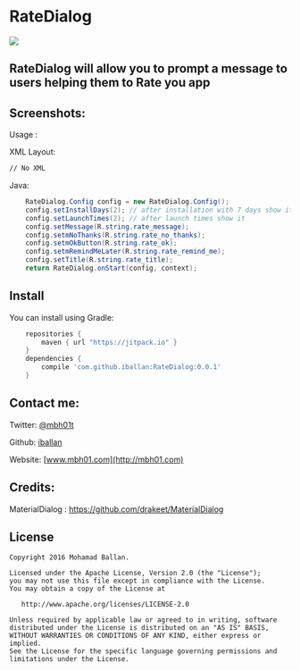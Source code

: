 RateDialog
==============

[![](https://jitpack.io/v/iballan/RateDialog.svg)](https://jitpack.io/#iballan/RateDialog)

## RateDialog will allow you to prompt a message to users helping them to Rate you app

Screenshots:
--------


Usage :

XML Layout:
``` xml
// No XML
```

Java:
``` java
	RateDialog.Config config = new RateDialog.Config();
	config.setInstallDays(2); // after installation with 7 days show it
	config.setLaunchTimes(2); // after launch times show it
	config.setMessage(R.string.rate_message);
	config.setmNoThanks(R.string.rate_no_thanks);
	config.setmOkButton(R.string.rate_ok);
	config.setmRemindMeLater(R.string.rate_remind_me);
	config.setTitle(R.string.rate_title);
	return RateDialog.onStart(config, context);
```

Install
--------

You can install using Gradle:

```gradle
	repositories {
	    maven { url "https://jitpack.io" }
	}
	dependencies {
	    compile 'com.github.iballan:RateDialog:0.0.1'
	}
```

Contact me:
--------

Twitter: [@mbh01t](https://twitter.com/mbh01t)

Github: [iballan](https://github.com/iballan)

Website: [www.mbh01.com](http://mbh01.com)

Credits:
--------

MaterialDialog : https://github.com/drakeet/MaterialDialog


License
--------

    Copyright 2016 Mohamad Ballan.

    Licensed under the Apache License, Version 2.0 (the "License");
    you may not use this file except in compliance with the License.
    You may obtain a copy of the License at

       http://www.apache.org/licenses/LICENSE-2.0

    Unless required by applicable law or agreed to in writing, software
    distributed under the License is distributed on an "AS IS" BASIS,
    WITHOUT WARRANTIES OR CONDITIONS OF ANY KIND, either express or implied.
    See the License for the specific language governing permissions and
    limitations under the License.